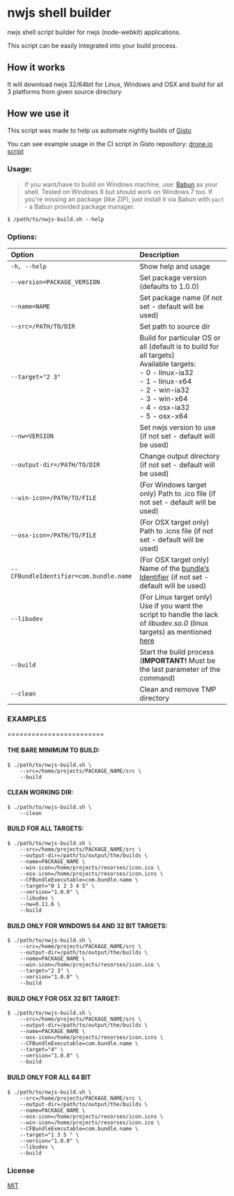 nwjs shell builder
========================

nwjs shell script builder for nwjs (node-webkit) applications.

This script can be easily integrated into your build process.
    
## How it works
    
It will download nwjs 32/64bit for Linux, Windows and OSX and build for all 3 platforms from given source directory

## How we use it

This script was made to help us automate nightly builds of [Gisto](http://www.gistoapp.com)

You can see example usage in the CI script in Gisto repository: [drone.io script](https://github.com/Gisto/Gisto/blob/master/droneIO.sh)
    
### Usage:

> If you want/have to build on Windows machine, use: [Babun](http://babun.github.io/) as your shell. Tested on Windows 8 but should work on Windows 7 too. If you're missing an package (like ZIP), just install it via Babun with `pact` - a Babun provided package manager.

`$ /path/to/nwjs-build.sh --help`

### Options:

| Option   |      Description |
|:----------|:----------------|
|`-h, --help`| Show help and usage |
|`--version=PACKAGE_VERSION`|Set package version (defaults to 1.0.0)|
|`--name=NAME`|Set package name (if not set - default will be used)|
|`--src=/PATH/TO/DIR`|Set path to source dir|
|`--target="2 3"`|Build for particular OS or all (default is to build for all targets) <br>Available targets: <br>- 0 - linux-ia32 <br>- 1 - linux-x64 <br>- 2 - win-ia32 <br>- 3 - win-x64 <br>- 4 - osx-ia32 <br>-  5 - osx-x64|
|`--nw=VERSION`|Set nwjs version to use (if not set - default will be used)|
|`--output-dir=/PATH/TO/DIR`|Change output directory (if not set - default will be used)|
| `--win-icon=/PATH/TO/FILE`|(For Windows target only) Path to .ico file (if not set - default will be used)|
|`--osx-icon=/PATH/TO/FILE`|(For OSX target only) Path to .icns file (if not set - default will be used)|
|`--CFBundleIdentifier=com.bundle.name`|(For OSX target only) Name of the [bundle’s Identifier](https://developer.apple.com/library/ios/documentation/General/Reference/InfoPlistKeyReference/Articles/CoreFoundationKeys.html#//apple_ref/doc/uid/20001431-102070) (if not set - default will be used)|
|`--libudev`|(For Linux target only) Use if you want the script to handle the lack of _libudev.so.0_ (linux targets) as mentioned [here](https://github.com/nwjs/nw.js/wiki/The-solution-of-lacking-libudev.so.0)|
|`--build`|Start the build process (**IMPORTANT!** Must be the last parameter of the command)|
|`--clean`|Clean and remove TMP directory|

### EXAMPLES
========================

#### THE BARE MINIMUM TO BUILD:

    $ ./path/to/nwjs-build.sh \
        --src=/home/projects/PACKAGE_NAME/src \
        --build
        
#### CLEAN WORKING DIR:

    $ ./path/to/nwjs-build.sh \
        --clean

#### BUILD FOR ALL TARGETS:

    $ ./path/to/nwjs-build.sh \
        --src=/home/projects/PACKAGE_NAME/src \
        --output-dir=/path/to/output/the/builds \
        --name=PACKAGE_NAME \
        --win-icon=/home/projects/resorses/icon.ico \
        --osx-icon=/home/projects/resorses/icon.icns \
        --CFBundleExecutable=com.bundle.name \
        --target="0 1 2 3 4 5" \
        --version="1.0.0" \
        --libudev \
        --nw=0.11.6 \
        --build

#### BUILD ONLY FOR WINDOWS 64 AND 32 BIT TARGETS:

    $ ./path/to/nwjs-build.sh \
        --src=/home/projects/PACKAGE_NAME/src \
        --output-dir=/path/to/output/the/builds \
        --name=PACKAGE_NAME \
        --win-icon=/home/projects/resorses/icon.ico \
        --target="2 3" \
        --version="1.0.0" \
        --build

#### BUILD ONLY FOR OSX 32 BIT TARGET:

    $ ./path/to/nwjs-build.sh \
        --src=/home/projects/PACKAGE_NAME/src \
        --output-dir=/path/to/output/the/builds \
        --name=PACKAGE_NAME \
        --osx-icon=/home/projects/resorses/icon.icns \
        --CFBundleExecutable=com.bundle.name \
        --target="4" \
        --version="1.0.0" \
        --build

#### BUILD ONLY FOR ALL 64 BIT

    $ ./path/to/nwjs-build.sh \
        --src=/home/projects/PACKAGE_NAME/src \
        --output-dir=/path/to/output/the/builds \
        --name=PACKAGE_NAME \
        --osx-icon=/home/projects/resorses/icon.icns \
        --win-icon=/home/projects/resorses/icon.ico \
        --CFBundleExecutable=com.bundle.name \
        --target="1 3 5 " \
        --version="1.0.0" \
        --libudev \
        --build
### License 

[MIT](https://github.com/Gisto/nwjs-shell-builder/blob/master/LICENSE)
